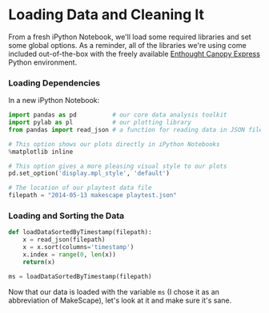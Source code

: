 # Loading Data and Cleaning It

From a fresh iPython Notebook, we'll load some required libraries and set some global options. As a reminder, all of the libraries we're using come included out-of-the-box with the freely available [Enthought Canopy Express](https://www.enthought.com/canopy-express/) Python environment.

### Loading Dependencies

In a new iPython Notebook:

```python
import pandas as pd          # our core data analysis toolkit
import pylab as pl           # our plotting library
from pandas import read_json # a function for reading data in JSON files

# This option shows our plots directly in iPython Notebooks
%matplotlib inline

# This option gives a more pleasing visual style to our plots
pd.set_option('display.mpl_style', 'default')

# The location of our playtest data file
filepath = "2014-05-13 makescape playtest.json"
```

### Loading and Sorting the Data

```python
def loadDataSortedByTimestamp(filepath):
    x = read_json(filepath)
    x = x.sort(columns='timestamp')
    x.index = range(0, len(x))
    return(x)

ms = loadDataSortedByTimestamp(filepath)
```

Now that our data is loaded with the variable `ms` (I chose it as an abbreviation of MakeScape), let's look at it and make sure it's sane.
